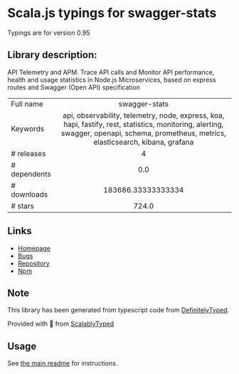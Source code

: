 
# Scala.js typings for swagger-stats

Typings are for version 0.95

## Library description:
API Telemetry and APM. Trace API calls and Monitor API performance, health and usage statistics in Node.js Microservices, based on express routes and Swagger (Open API) specification

|                    |                 |
| ------------------ | :-------------: |
| Full name          | swagger-stats |
| Keywords           | api, observability, telemetry, node, express, koa, hapi, fastify, rest, statistics, monitoring, alerting, swagger, openapi, schema, prometheus, metrics, elasticsearch, kibana, grafana |
| # releases         | 4 |
| # dependents       | 0.0 |
| # downloads        | 183686.33333333334 |
| # stars            | 724.0 |

## Links
- [Homepage](http://swaggerstats.io)
- [Bugs](https://github.com/slanatech/swagger-stats/issues)
- [Repository](https://github.com/slanatech/swagger-stats)
- [Npm](https://www.npmjs.com/package/swagger-stats)
    


## Note
This library has been generated from typescript code from [DefinitelyTyped](https://definitelytyped.org).

Provided with :purple_heart: from [ScalablyTyped](https://github.com/oyvindberg/ScalablyTyped)

## Usage
See [the main readme](../../readme.md) for instructions.


